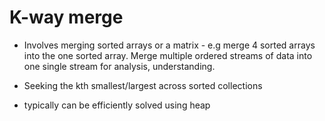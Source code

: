 # K-way merge

- Involves merging sorted arrays or a matrix - e.g merge 4 sorted arrays into the one sorted array. Merge multiple ordered streams of data into one single stream for analysis, understanding.
- Seeking the kth smallest/largest across sorted collections

- typically can be efficiently solved using heap
